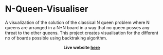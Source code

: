 # N-Queen-Visualiser


A visualization of the solution of the classical N queen problem where N queens are arranged in a N*N board in a way that no queen posses any threat to the other queens. This project creates visualisation for the different no of boards possible using backtraking algorithm.

**<p align='center'>Live website <a href="https://n-queen-solution.netlify.app/">here</a></p>**
